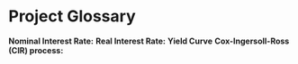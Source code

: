 # Project Glossary

**Nominal Interest Rate:** 
**Real Interest Rate:**
**Yield Curve**
**Cox-Ingersoll-Ross (CIR) process:**

